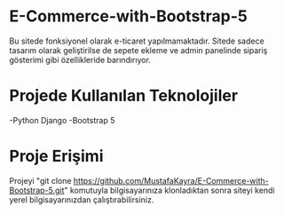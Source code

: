 # E-Commerce-with-Bootstrap-5
Bu sitede fonksiyonel olarak e-ticaret yapılmamaktadır. Sitede sadece tasarım olarak geliştirilse de sepete ekleme ve admin panelinde sipariş gösterimi gibi özellikleride barındırıyor.

# Projede Kullanılan Teknolojiler

-Python Django
-Bootstrap 5

# Proje Erişimi
Projeyi "git clone https://github.com/MustafaKayra/E-Commerce-with-Bootstrap-5.git" komutuyla bilgisayarınıza klonladıktan sonra siteyi kendi yerel bilgisayarınızdan çalıştırabilirsiniz.
